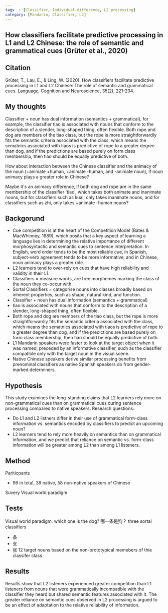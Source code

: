 ```yaml
---
tags  : [Classifier, Individual-difference, L2 processing]
category: [Mandarin, Classifier, L2]
---
```

## How classifiers facilitate predictive processing in L1 and L2 Chinese: the role of semantic and grammatical cues (Grüter et al., 2020)

## Citation 
Grüter, T., Lau, E., & Ling, W. (2020). How classifiers facilitate predictive processing in L1 and L2 Chinese: The role of semantic and grammatical cues. Language, Cognition and Neuroscience, 35(2), 221-234.

## My thoughts

Classifier + noun has dual information (semantics + grammatical), for example, the classifier tiao is associated with nouns that conform to the description of a slender, long-shaped thing, often flexible. Both rope and dog are members of the tiao class, but the rope is more straightforwardly fits the semantic criteria associated with the class, which means the sematnics associated with tiaos is predictive of rope to a greater degree than dog, and if the predictions are based purely on form class membership, then tiao should be equally predictive of both.

How about interaction between the Chinese classifier and the animacy of the noun (+animate +human, +animate -human, and -animate noun), if noun animacy plays a greater role in Chinese?

Maybe it's an animacy difference, if both dog and rope are in the same membership of the classifier 'tiao', which takes both animate and inanimate nouns, but for classifiers such as kuai, only takes inanimate nouns, and for classifiers such as zhi, only takes +animate -human nouns?

## Backgorund 
- Cue competition is at the heart of the Competition Model (Bates & MacWhinney, 1989), which posits that a key aspect of learning a language lies in determining the relative importance of different morphosyntactic and semantic cues to sentence interpretation. In English, word order tends to be the most reliable cue, in Spanish, subject-verb agreement tends to be more informative, and in Chinese, noun animacy plays a greater role.
- L2 learners tend to over-rely on cues that have high reliability and validity in their L1.
- Classifiers = measure words, are free morphemes marking the class of the noun they co-occur with.
- Sortal Classifiers = categorise nouns into classes broadly based on inherent properties, such as shape, natural kind, and function. 
- Classifier + noun has dual information (semantics + grammatical)
- tiao is associated with nouns that conform to the description of a slender, long-shaped thing, often flexible.
- Both rope and dog are members of the tiao class, but the rope is more straightforwardly fits the semantic criteria associated with the class, which means the sematnics associated with tiaos is predictive of rope to a greater degree than dog, and if the predictions are based purely on form class membership, then tiao should be equally predictive of both.
- L1 Mandarin speakers were faster to look at the target object when it was named, preceded by an informative classifier, such as the classifier compatible only with the target noun in the visual scene.
- Native Chinese speakers derive similar processing benefits from prenominal classifiers as native Spanish speakers do from gender-marked determiners. 

## Hypothesis 
This study examines the long-standing claims that L2 learners rely more on non-grammatical cues than on grammatical cues during sentence processing compared to native speakers. 
Research questions: 
- Do L1 and L2 listners differ in their use of grammatical form-class information vs. semantics encoded by classifiers to predict an upcoming noun?
- L2 learners tend to rely more heavily on semantics than on grammatical information, and we predict that reliance on semantic vs. form-class information will be greater among L2 than among L1 listeners. 

## Method
Pariticpants
- 96 in total, 38 native, 58 non-native speakers of Chinese

Suvery 
Visual world paradigm
## Tests 
Visual world paradigm: which one is the dog? 哪一条是狗？
three sortal classifiers 
- 条
- 支
- 张
12 target nouns based on the non-prototypical memebers of thie classifer class

## Results
Results show that L2 listeners experienced greater competition than L1 listeners from nouns that were grammatically incompatible with the classifier they heard but shared semantic features associated with it. The greater reliance on semantic cues observed in L2 processing is argued to be an effect of adaptation to the relative reliability of information. 
